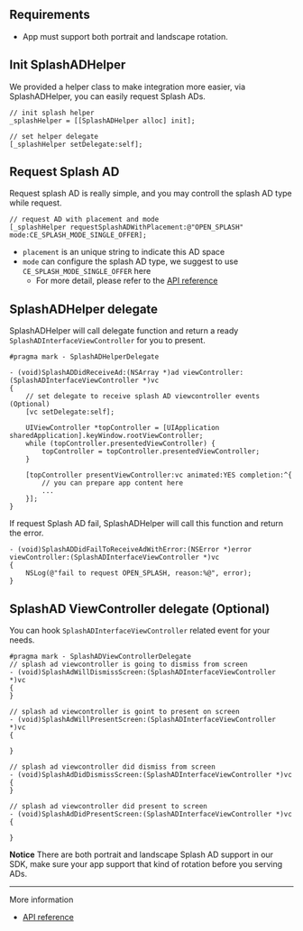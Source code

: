 ## Requirements
- App must support both portrait and landscape rotation.

## Init SplashADHelper
We provided a helper class to make integration more easier, via SplashADHelper, you can easily request Splash ADs.
```objc
// init splash helper
_splashHelper = [[SplashADHelper alloc] init];

// set helper delegate
[_splashHelper setDelegate:self];
```

## Request Splash AD
Request splash AD is really simple, and you may controll the splash AD type while request.
```objc
// request AD with placement and mode
[_splashHelper requestSplashADWithPlacement:@"OPEN_SPLASH" mode:CE_SPLASH_MODE_SINGLE_OFFER];
```
- `placement` is an unique string to indicate this AD space
- `mode` can configure the splash AD type, we suggest to use `CE_SPLASH_MODE_SINGLE_OFFER` here
    - For more detail, please refer to the [API reference]()

## SplashADHelper delegate
SplashADHelper will call delegate function and return a ready `SplashADInterfaceViewController` for you to present.
```objc
#pragma mark - SplashADHelperDelegate

- (void)SplashADDidReceiveAd:(NSArray *)ad viewController:(SplashADInterfaceViewController *)vc
{
    // set delegate to receive splash AD viewcontroller events (Optional)
    [vc setDelegate:self];

    UIViewController *topController = [UIApplication sharedApplication].keyWindow.rootViewController;
    while (topController.presentedViewController) {
        topController = topController.presentedViewController;
    }

    [topController presentViewController:vc animated:YES completion:^{
        // you can prepare app content here
        ...
    }];
}
```
If request Splash AD fail, SplashADHelper will call this function and return the error.
```objc
- (void)SplashADDidFailToReceiveAdWithError:(NSError *)error viewController:(SplashADInterfaceViewController *)vc
{
    NSLog(@"fail to request OPEN_SPLASH, reason:%@", error);
}
```

## SplashAD ViewController delegate (Optional)
You can hook `SplashADInterfaceViewController` related event for your needs.
```objc
#pragma mark - SplashADViewControllerDelegate
// splash ad viewcontroller is going to dismiss from screen
- (void)SplashAdWillDismissScreen:(SplashADInterfaceViewController *)vc
{
}

// splash ad viewcontroller is goint to present on screen
- (void)SplashAdWillPresentScreen:(SplashADInterfaceViewController *)vc
{

}

// splash ad viewcontroller did dismiss from screen
- (void)SplashAdDidDismissScreen:(SplashADInterfaceViewController *)vc
{
}

// splash ad viewcontroller did present to screen
- (void)SplashAdDidPresentScreen:(SplashADInterfaceViewController *)vc
{

}
```
**Notice** There are both portrait and landscape Splash AD support in our SDK, make sure your app support that kind of rotation before you serving ADs.
***
More information

- [API reference]()
